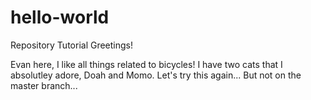 # hello-world
Repository Tutorial 
Greetings!

Evan here, I like all things related to bicycles! I have two cats that I absolutley adore, Doah and Momo.
Let's try this again... But not on the master branch...
